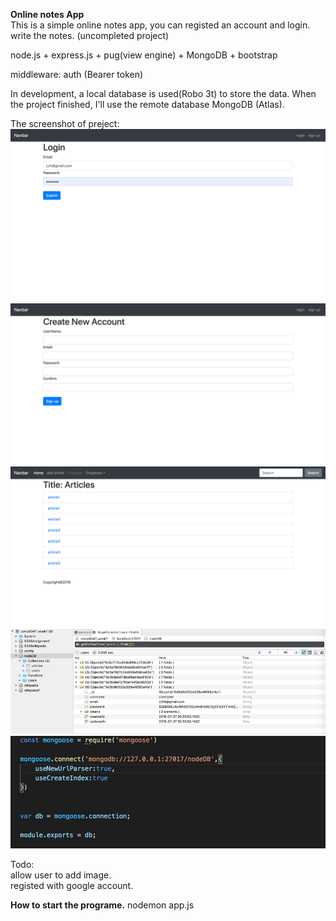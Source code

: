 
**Online notes App**  
This is a simple online notes app, you can registed an account and login.  
write the notes. (uncompleted project)  


node.js + express.js + pug(view engine) + MongoDB + bootstrap  
  
middleware: auth  (Bearer token)

In development, a local database is used(Robo 3t) to store the data. When the project finished, I'll use the remote database MongoDB (Atlas).  

The screenshot of preject:  
![image](screenshot/login.png)
![image](screenshot/signup.png)
![image](screenshot/index.png)
![image](screenshot/database.png)
![image](screenshot/linkToDatabase.png)

Todo:  
allow user to add image.  
registed with google account.   
  
**How to start the programe.**
nodemon app.js  